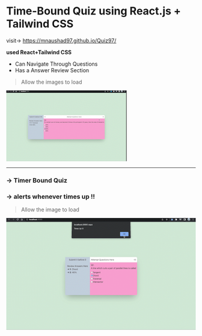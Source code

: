# Time-Bound Quiz using React.js + Tailwind CSS

visit-> https://mnaushad97.github.io/Quiz97/

**used React+Tailwind CSS**

- Can Navigate Through Questions
- Has a Answer Review Section

> Allow the images to load


<img src="https://github.com/MNaushad97/Quiz97/blob/main/quizOverview.gif"/>





-----------------------------------------------------------------------------------------------------------------------------------------------------------

### →  Timer Bound Quiz
### →  alerts whenever times up !!

> Allow the image to load

<img src="https://github.com/MNaushad97/Quiz97/blob/main/quizTimesUp.gif" />
